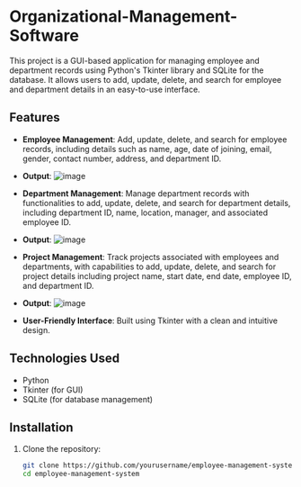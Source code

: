 # Organizational-Management-Software

This project is a GUI-based application for managing employee and department records using Python's Tkinter library and SQLite for the database. It allows users to add, update, delete, and search for employee and department details in an easy-to-use interface.

## Features

- **Employee Management**: Add, update, delete, and search for employee records, including details such as name, age, date of joining, email, gender, contact number, address, and department ID.
- **Output**: ![image](https://github.com/user-attachments/assets/b3e291f0-852a-44f0-92e5-b3fa05fa4a8d)

  
- **Department Management**: Manage department records with functionalities to add, update, delete, and search for department details, including department ID, name, location, manager, and associated employee ID.
- **Output**: ![image](https://github.com/user-attachments/assets/9b7d8e5f-4d1b-4b14-9197-0ffd6c6cbfcc)


- **Project Management**: Track projects associated with employees and departments, with capabilities to add, update, delete, and search for project details including project name, start date, end date, employee ID, and department ID.
- **Output**: ![image](https://github.com/user-attachments/assets/33f52067-647e-42de-ba70-d6ff2a6e998d)


- **User-Friendly Interface**: Built using Tkinter with a clean and intuitive design.

## Technologies Used

- Python
- Tkinter (for GUI)
- SQLite (for database management)

## Installation

1. Clone the repository:
   ```bash
   git clone https://github.com/yourusername/employee-management-system.git
   cd employee-management-system
